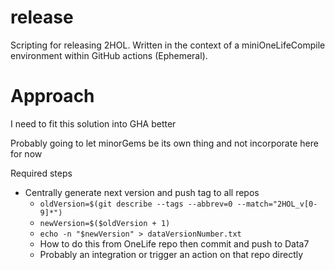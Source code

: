 # release
Scripting for releasing 2HOL. Written in the context of a miniOneLifeCompile environment within GitHub actions (Ephemeral).




# Approach
I need to fit this solution into GHA better

Probably going to let minorGems be its own thing and not incorporate here for now

Required steps
- Centrally generate next version and push tag to all repos
  - `oldVersion=$(git describe --tags --abbrev=0 --match="2HOL_v[0-9]*")`
  - `newVersion=$($oldVersion + 1)`
  - `echo -n "$newVersion" > dataVersionNumber.txt`
  - How to do this from OneLife repo then commit and push to Data7
  - Probably an integration or trigger an action on that repo directly
